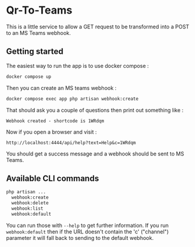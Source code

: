 # Qr-To-Teams
This is a little service to allow a GET request to be transformed into a POST to an MS Teams webhook.

## Getting started
The easiest way to run the app is to use docker compose :
```sh
docker compose up
```
Then you can create an MS teams webhook :
```sh
docker compose exec app php artisan webhook:create
```
That should ask you a couple of questions then print out something like :
```
Webhook created - shortcode is 1WRdqm
```
Now if you open a browser and visit :
```
http://localhost:4444/api/help?text=Help&c=1WRdqm
```
You should get a success message and a webhook should be sent to MS Teams.

## Available CLI commands
```sh
php artisan ...
  webhook:create
  webhook:delete
  webhook:list
  webhook:default
```
You can run those with `--help` to get further information.  If you run `webhook:default` then if the URL doesn't contain the 'c' ("channel") parameter it will fall back to sending to the default webhook.
